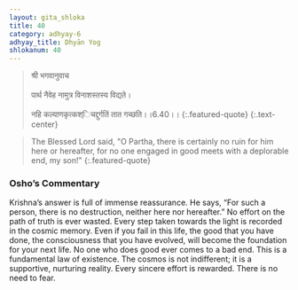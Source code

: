 ```yaml
---
layout: gita_shloka
title: 40
category: adhyay-6
adhyay_title: Dhyān Yog
shlokanum: 40
---
```


> श्री भगवानुवाच<br><br>पार्थ नैवेह नामुत्र विनाशस्तस्य विद्यते।<br><br>नहि कल्याणकृत्कश्िचद्दुर्गतिं तात गच्छति।।6.40।।
{:.featured-quote}
{:.text-center}

> The Blessed Lord said, "O Partha, there is certainly no ruin for him here or hereafter, for no one engaged in good meets with a deplorable end, my son!"
{:.featured-quote}

### Osho’s Commentary
Krishna’s answer is full of immense reassurance. He says, “For such a person, there is no destruction, neither here nor hereafter.”
No effort on the path of truth is ever wasted. Every step taken towards the light is recorded in the cosmic memory. Even if you fail in this life, the good that you have done, the consciousness that you have evolved, will become the foundation for your next life.
No one who does good ever comes to a bad end. This is a fundamental law of existence. The cosmos is not indifferent; it is a supportive, nurturing reality. Every sincere effort is rewarded. There is no need to fear.
